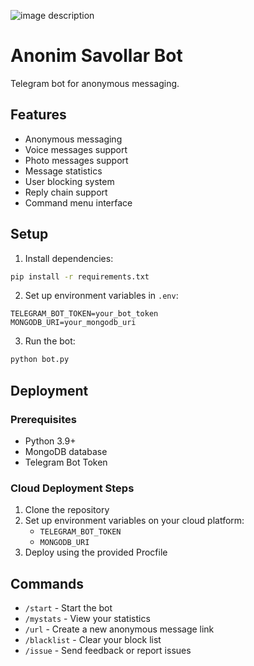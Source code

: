 ![image description](https://github.com/Muhammadsaid2oo6/AnonimVaqtiBot/blob/master/cover.jpg)
# Anonim Savollar Bot

Telegram bot for anonymous messaging.

## Features

- Anonymous messaging
- Voice messages support
- Photo messages support
- Message statistics
- User blocking system
- Reply chain support
- Command menu interface

## Setup

1. Install dependencies:
```bash
pip install -r requirements.txt
```

2. Set up environment variables in `.env`:
```
TELEGRAM_BOT_TOKEN=your_bot_token
MONGODB_URI=your_mongodb_uri
```

3. Run the bot:
```bash
python bot.py
```

## Deployment

### Prerequisites
- Python 3.9+
- MongoDB database
- Telegram Bot Token

### Cloud Deployment Steps

1. Clone the repository
2. Set up environment variables on your cloud platform:
   - `TELEGRAM_BOT_TOKEN`
   - `MONGODB_URI`
3. Deploy using the provided Procfile

## Commands

- `/start` - Start the bot
- `/mystats` - View your statistics
- `/url` - Create a new anonymous message link
- `/blacklist` - Clear your block list
- `/issue` - Send feedback or report issues 
